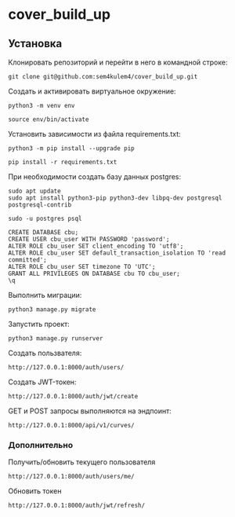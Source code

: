# cover_build_up

## Установка

Клонировать репозиторий и перейти в него в командной строке:

```
git clone git@github.com:sem4kulem4/cover_build_up.git
```


Cоздать и активировать виртуальное окружение:

```
python3 -m venv env
```

```
source env/bin/activate
```

Установить зависимости из файла requirements.txt:

```
python3 -m pip install --upgrade pip
```

```
pip install -r requirements.txt
```

При необходимости создать базу данных postgres:
```
sudo apt update
sudo apt install python3-pip python3-dev libpq-dev postgresql postgresql-contrib

sudo -u postgres psql

CREATE DATABASE cbu;
CREATE USER cbu_user WITH PASSWORD 'password';
ALTER ROLE cbu_user SET client_encoding TO 'utf8';
ALTER ROLE cbu_user SET default_transaction_isolation TO 'read committed';
ALTER ROLE cbu_user SET timezone TO 'UTC';
GRANT ALL PRIVILEGES ON DATABASE cbu TO cbu_user;
\q
```

Выполнить миграции:

```
python3 manage.py migrate
```

Запустить проект:

```
python3 manage.py runserver
```


Создать пользвателя:
```
http://127.0.0.1:8000/auth/users/
```

Создать JWT-токен:
```
http://127.0.0.1:8000/auth/jwt/create
```

GET и POST запросы выполняются на эндпоинт:
```
http://127.0.0.1:8000/api/v1/curves/
```




### Дополнительно

Получить/обновить текущего пользователя
```
http://127.0.0.1:8000/auth/users/me/
```
Обновить токен
```
http://127.0.0.1:8000/auth/jwt/refresh/
```